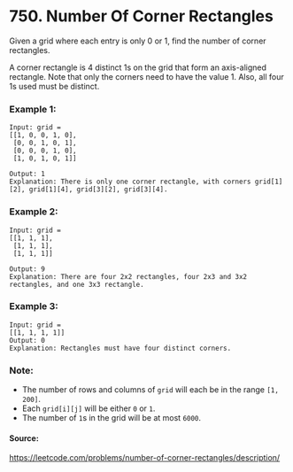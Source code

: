 # 750. Number Of Corner Rectangles

Given a grid where each entry is only 0 or 1, find the number of corner rectangles.

A corner rectangle is 4 distinct 1s on the grid that form an axis-aligned rectangle. Note that only the corners need to have the value 1. Also, all four 1s used must be distinct.

### Example 1:
```
Input: grid = 
[[1, 0, 0, 1, 0],
 [0, 0, 1, 0, 1],
 [0, 0, 0, 1, 0],
 [1, 0, 1, 0, 1]]
 
Output: 1
Explanation: There is only one corner rectangle, with corners grid[1][2], grid[1][4], grid[3][2], grid[3][4].

```
### Example 2:
```
Input: grid = 
[[1, 1, 1],
 [1, 1, 1],
 [1, 1, 1]]

Output: 9
Explanation: There are four 2x2 rectangles, four 2x3 and 3x2 rectangles, and one 3x3 rectangle.

```
### Example 3:
```
Input: grid = 
[[1, 1, 1, 1]]
Output: 0
Explanation: Rectangles must have four distinct corners.
```
### Note:
* The number of rows and columns of `grid` will each be in the range `[1, 200]`.
* Each `grid[i][j]` will be either `0` or `1`.
* The number of `1`s in the grid will be at most `6000`.

#### Source: 
https://leetcode.com/problems/number-of-corner-rectangles/description/